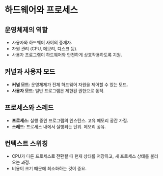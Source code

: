# 하드웨어와 프로세스

## 운영체제의 역할
- 사용자와 하드웨어 사이의 중재자.
- 자원 관리 (CPU, 메모리, 디스크 등).
- 사용자 프로그램이 하드웨어와 안전하게 상호작용하도록 지원.

## 커널과 사용자 모드
- **커널 모드**: 운영체제가 전체 하드웨어 자원을 제어할 수 있는 모드.
- **사용자 모드**: 일반 프로그램은 제한된 권한으로 동작.

## 프로세스와 스레드
- **프로세스**: 실행 중인 프로그램의 인스턴스. 고유 메모리 공간 가짐.
- **스레드**: 프로세스 내에서 실행되는 단위. 메모리 공유.

## 컨텍스트 스위칭
- CPU가 다른 프로세스로 전환될 때 현재 상태를 저장하고, 새 프로세스 상태를 불러오는 과정.
- 비용이 크기 때문에 최소화하는 것이 중요.

